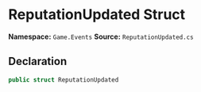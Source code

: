 # ReputationUpdated Struct

**Namespace:** `Game.Events`
**Source:** `ReputationUpdated.cs`

## Declaration

```csharp
public struct ReputationUpdated
```

